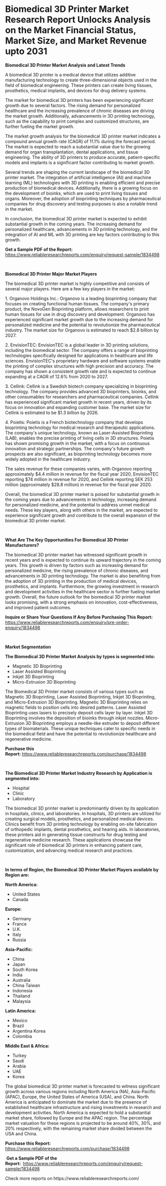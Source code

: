 <p><h1>Biomedical 3D Printer Market Research Report Unlocks Analysis on the Market Financial Status, Market Size, and Market Revenue upto 2031</h1></p><p><strong>Biomedical 3D Printer Market Analysis and Latest Trends</strong></p>
<p><p>A biomedical 3D printer is a medical device that utilizes additive manufacturing technology to create three-dimensional objects used in the field of biomedical engineering. These printers can create living tissues, prosthetics, medical implants, and devices for drug delivery systems.</p><p>The market for biomedical 3D printers has been experiencing significant growth due to several factors. The rising demand for personalized healthcare and the increasing prevalence of chronic diseases are driving the market growth. Additionally, advancements in 3D printing technology, such as the capability to print complex and customized structures, are further fueling the market growth.</p><p>The market growth analysis for the biomedical 3D printer market indicates a compound annual growth rate (CAGR) of 11.1% during the forecast period. The market is expected to reach a substantial value due to the growing demand for organ transplantation, dental applications, and tissue engineering. The ability of 3D printers to produce accurate, patient-specific models and implants is a significant factor contributing to market growth.</p><p>Several trends are shaping the current landscape of the biomedical 3D printer market. The integration of artificial intelligence (AI) and machine learning (ML) technologies with 3D printing is enabling efficient and precise production of biomedical devices. Additionally, there is a growing focus on the development of bioinks, which are used to print living tissues and organs. Moreover, the adoption of bioprinting techniques by pharmaceutical companies for drug discovery and testing purposes is also a notable trend in the market.</p><p>In conclusion, the biomedical 3D printer market is expected to exhibit substantial growth in the coming years. The increasing demand for personalized healthcare, advancements in 3D printing technology, and the integration of AI and ML with 3D printing are key factors contributing to this growth.</p></p>
<p><strong>Get a Sample PDF of the Report:&nbsp;</strong> <a href="https://www.reliableresearchreports.com/enquiry/request-sample/1834498">https://www.reliableresearchreports.com/enquiry/request-sample/1834498</a></p>
<p>&nbsp;</p>
<p><strong>Biomedical 3D Printer Major Market Players</strong></p>
<p><p>The biomedical 3D printer market is highly competitive and consists of several major players. Here are a few key players in the market:</p><p>1. Organovo Holdings Inc.: Organovo is a leading bioprinting company that focuses on creating functional human tissues. The company's primary product, the NovoGen Bioprinting platform, allows researchers to print human tissues for use in drug discovery and development. Organovo has experienced significant market growth due to the increasing demand for personalized medicine and the potential to revolutionize the pharmaceutical industry. The market size for Organovo is estimated to reach $2.8 billion by 2027.</p><p>2. EnvisionTEC: EnvisionTEC is a global leader in 3D printing solutions, including the biomedical sector. The company offers a range of bioprinting technologies specifically designed for applications in healthcare and life sciences. EnvisionTEC's proprietary hardware and software systems enable the printing of complex structures with high precision and accuracy. The company has shown a consistent growth rate and is expected to continue expanding at a CAGR of 12.6% from 2020 to 2027.</p><p>3. Cellink: Cellink is a Swedish biotech company specializing in bioprinting technology. The company provides advanced 3D bioprinters, bioinks, and other consumables for researchers and pharmaceutical companies. Cellink has experienced significant market growth in recent years, driven by its focus on innovation and expanding customer base. The market size for Cellink is estimated to be $1.3 billion by 2026.</p><p>4. Poietis: Poietis is a French biotechnology company that develops bioprinting technology for medical research and therapeutic applications. The company's unique technology, known as Laser-Assisted Bioprinting (LAB), enables the precise printing of living cells in 3D structures. Poietis has shown promising growth in the market, with a focus on continuous innovation and strategic partnerships. The company's future growth prospects are also significant, as bioprinting technology becomes more widely adopted in the healthcare industry.</p><p>The sales revenue for these companies varies, with Organovo reporting approximately $4.4 million in revenue for the fiscal year 2020, EnvisionTEC reporting $74 million in revenue for 2020, and Cellink reporting SEK 253 million (approximately $28.8 million) in revenue for the fiscal year 2020.</p><p>Overall, the biomedical 3D printer market is poised for substantial growth in the coming years due to advancements in technology, increasing demand for personalized medicine, and the potential to address unmet medical needs. These key players, along with others in the market, are expected to experience significant growth and contribute to the overall expansion of the biomedical 3D printer market.</p></p>
<p>&nbsp;</p>
<p><strong>What Are The Key Opportunities For Biomedical 3D Printer Manufacturers?</strong></p>
<p><p>The biomedical 3D printer market has witnessed significant growth in recent years and is expected to continue its upward trajectory in the coming years. This growth is driven by factors such as increasing demand for personalized medicine, the rising prevalence of chronic diseases, and advancements in 3D printing technology. The market is also benefiting from the adoption of 3D printing in the production of medical devices, prosthetics, and implants. Furthermore, the growing investment in research and development activities in the healthcare sector is further fueling market growth. Overall, the future outlook for the biomedical 3D printer market looks promising, with a strong emphasis on innovation, cost-effectiveness, and improved patient outcomes.</p></p>
<p><strong>Inquire or Share Your Questions If Any Before Purchasing This Report:</strong> <a href="https://www.reliableresearchreports.com/enquiry/pre-order-enquiry/1834498">https://www.reliableresearchreports.com/enquiry/pre-order-enquiry/1834498</a></p>
<p>&nbsp;</p>
<p><strong>Market Segmentation</strong></p>
<p><strong>The Biomedical 3D Printer Market Analysis by types is segmented into:</strong></p>
<p><ul><li>Magnetic 3D Bioprinting</li><li>Laser Assisted Bioprinting</li><li>Inkjet 3D Bioprinting</li><li>Micro-Extrusion 3D Bioprinting</li></ul></p>
<p><p>The Biomedical 3D Printer market consists of various types such as Magnetic 3D Bioprinting, Laser Assisted Bioprinting, Inkjet 3D Bioprinting, and Micro-Extrusion 3D Bioprinting. Magnetic 3D Bioprinting relies on magnetic fields to position cells into desired patterns. Laser Assisted Bioprinting uses lasers to precisely deposit cells layer by layer. Inkjet 3D Bioprinting involves the deposition of bioinks through inkjet nozzles. Micro-Extrusion 3D Bioprinting employs a needle-like extruder to deposit different types of biomaterials. These unique techniques cater to specific needs in the biomedical field and have the potential to revolutionize healthcare and regenerative medicine.</p></p>
<p><strong>Purchase this Report:&nbsp;</strong><a href="https://www.reliableresearchreports.com/purchase/1834498">https://www.reliableresearchreports.com/purchase/1834498</a></p>
<p>&nbsp;</p>
<p><strong>The Biomedical 3D Printer Market Industry Research by Application is segmented into:</strong></p>
<p><ul><li>Hospital</li><li>Clinic</li><li>Laboratory</li></ul></p>
<p><p>The biomedical 3D printer market is predominantly driven by its application in hospitals, clinics, and laboratories. In hospitals, 3D printers are utilized for creating surgical models, prosthetics, and personalized medical devices. Clinics benefit from 3D printing technology by enabling on-site fabrication of orthopedic implants, dental prosthetics, and hearing aids. In laboratories, these printers aid in generating tissue constructs for drug testing and regenerative medicine research. These applications showcase the significant role of biomedical 3D printers in enhancing patient care, customization, and advancing medical research and practices.</p></p>
<p>&nbsp;</p>
<p><strong>In terms of Region, the Biomedical 3D Printer Market Players available by Region are:</strong></p>
<p>
    <p> <strong> North America: </strong>
        <ul>
            <li>United States</li>
            <li>Canada</li>
        </ul>
        </p> 
    <p> <strong> Europe: </strong>
        <ul>
            <li>Germany</li>
            <li>France</li>
            <li>U.K.</li>
            <li>Italy</li>
            <li>Russia</li>
        </ul>
        </p> 
    <p> <strong> Asia-Pacific: </strong>
        <ul>
            <li>China</li>
            <li>Japan</li>
            <li>South Korea</li>
            <li>India</li>
            <li>Australia</li>
            <li>China Taiwan</li>
            <li>Indonesia</li>
            <li>Thailand</li>
            <li>Malaysia</li>
        </ul>
        </p> 
    <p> <strong> Latin America: </strong>
        <ul>
            <li>Mexico</li>
            <li>Brazil</li>
            <li>Argentina Korea</li>
            <li>Colombia</li>
        </ul>
        </p> 
    <p> <strong> Middle East & Africa: </strong>
        <ul>
            <li>Turkey</li>
            <li>Saudi</li>
            <li>Arabia</li>
            <li>UAE</li>
            <li>Korea</li>
        </ul>
    </p>
    </p>
<p><p>The global biomedical 3D printer market is forecasted to witness significant growth across various regions including North America (NA), Asia-Pacific (APAC), Europe, the United States of America (USA), and China. North America is anticipated to dominate the market due to the presence of established healthcare infrastructure and rising investments in research and development activities. North America is expected to hold a substantial market share, followed by Europe and the APAC region. The percentage market valuation for these regions is projected to be around 40%, 30%, and 20% respectively, with the remaining market share divided between the USA and China.</p></p>
<p><strong>Purchase this Report: </strong><a href="https://www.reliableresearchreports.com/purchase/1834498">https://www.reliableresearchreports.com/purchase/1834498</a></p>
<p>&nbsp;<strong>Get a Sample PDF of the Report:&nbsp;&nbsp;</strong><a href="https://www.reliableresearchreports.com/enquiry/request-sample/1834498">https://www.reliableresearchreports.com/enquiry/request-sample/1834498</a></p>
<p><strong></strong></p>
<p>Check more reports on https://www.reliableresearchreports.com/</p>